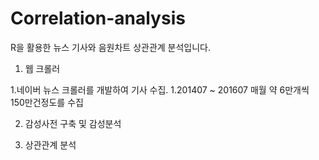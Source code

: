 # Correlation-analysis
R을 활용한 뉴스 기사와 음원차트 상관관계 분석입니다.

1. 웹 크롤러

1.네이버 뉴스 크롤러를 개발하여 기사 수집.
1.201407 ~ 201607 매월 약 6만개씩 150만건정도를 수집

2. 감성사전 구축 및 감성분석

3. 상관관계 분석

